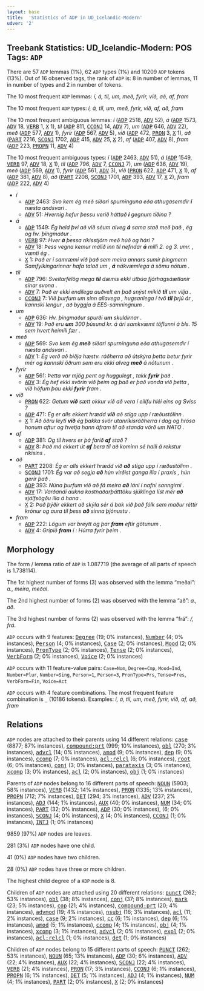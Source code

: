 ```yaml
---
layout: base
title:  'Statistics of ADP in UD_Icelandic-Modern'
udver: '2'
---
```


## Treebank Statistics: UD_Icelandic-Modern: POS Tags: `ADP`

There are 57 `ADP` lemmas (1%), 62 `ADP` types (1%) and 10209 `ADP` tokens (13%).
Out of 16 observed tags, the rank of `ADP` is: 8 in number of lemmas, 11 in number of types and 2 in number of tokens.

The 10 most frequent `ADP` lemmas: <em>í, á, til, um, með, fyrir, við, að, af, fram</em>

The 10 most frequent `ADP` types:  <em>í, á, til, um, með, fyrir, við, af, að, fram</em>

The 10 most frequent ambiguous lemmas: <em>í</em> (<tt><a href="is_modern-pos-ADP.html">ADP</a></tt> 2518, <tt><a href="is_modern-pos-ADV.html">ADV</a></tt> 52), <em>á</em> (<tt><a href="is_modern-pos-ADP.html">ADP</a></tt> 1573, <tt><a href="is_modern-pos-ADV.html">ADV</a></tt> 18, <tt><a href="is_modern-pos-VERB.html">VERB</a></tt> 1, <tt><a href="is_modern-pos-X.html">X</a></tt> 1), <em>til</em> (<tt><a href="is_modern-pos-ADP.html">ADP</a></tt> 811, <tt><a href="is_modern-pos-CCONJ.html">CCONJ</a></tt> 14, <tt><a href="is_modern-pos-ADV.html">ADV</a></tt> 7), <em>um</em> (<tt><a href="is_modern-pos-ADP.html">ADP</a></tt> 646, <tt><a href="is_modern-pos-ADV.html">ADV</a></tt> 22), <em>með</em> (<tt><a href="is_modern-pos-ADP.html">ADP</a></tt> 577, <tt><a href="is_modern-pos-ADV.html">ADV</a></tt> 1), <em>fyrir</em> (<tt><a href="is_modern-pos-ADP.html">ADP</a></tt> 567, <tt><a href="is_modern-pos-ADV.html">ADV</a></tt> 5), <em>við</em> (<tt><a href="is_modern-pos-ADP.html">ADP</a></tt> 472, <tt><a href="is_modern-pos-PRON.html">PRON</a></tt> 3, <tt><a href="is_modern-pos-X.html">X</a></tt> 1), <em>að</em> (<tt><a href="is_modern-pos-PART.html">PART</a></tt> 2216, <tt><a href="is_modern-pos-SCONJ.html">SCONJ</a></tt> 1702, <tt><a href="is_modern-pos-ADP.html">ADP</a></tt> 415, <tt><a href="is_modern-pos-ADV.html">ADV</a></tt> 25, <tt><a href="is_modern-pos-X.html">X</a></tt> 2), <em>af</em> (<tt><a href="is_modern-pos-ADP.html">ADP</a></tt> 407, <tt><a href="is_modern-pos-ADV.html">ADV</a></tt> 8), <em>fram</em> (<tt><a href="is_modern-pos-ADP.html">ADP</a></tt> 223, <tt><a href="is_modern-pos-PROPN.html">PROPN</a></tt> 11, <tt><a href="is_modern-pos-ADV.html">ADV</a></tt> 4)

The 10 most frequent ambiguous types:  <em>í</em> (<tt><a href="is_modern-pos-ADP.html">ADP</a></tt> 2463, <tt><a href="is_modern-pos-ADV.html">ADV</a></tt> 51), <em>á</em> (<tt><a href="is_modern-pos-ADP.html">ADP</a></tt> 1549, <tt><a href="is_modern-pos-VERB.html">VERB</a></tt> 97, <tt><a href="is_modern-pos-ADV.html">ADV</a></tt> 18, <tt><a href="is_modern-pos-X.html">X</a></tt> 1), <em>til</em> (<tt><a href="is_modern-pos-ADP.html">ADP</a></tt> 796, <tt><a href="is_modern-pos-ADV.html">ADV</a></tt> 7, <tt><a href="is_modern-pos-CCONJ.html">CCONJ</a></tt> 7), <em>um</em> (<tt><a href="is_modern-pos-ADP.html">ADP</a></tt> 636, <tt><a href="is_modern-pos-ADV.html">ADV</a></tt> 19), <em>með</em> (<tt><a href="is_modern-pos-ADP.html">ADP</a></tt> 569, <tt><a href="is_modern-pos-ADV.html">ADV</a></tt> 1), <em>fyrir</em> (<tt><a href="is_modern-pos-ADP.html">ADP</a></tt> 561, <tt><a href="is_modern-pos-ADV.html">ADV</a></tt> 3), <em>við</em> (<tt><a href="is_modern-pos-PRON.html">PRON</a></tt> 622, <tt><a href="is_modern-pos-ADP.html">ADP</a></tt> 471, <tt><a href="is_modern-pos-X.html">X</a></tt> 1), <em>af</em> (<tt><a href="is_modern-pos-ADP.html">ADP</a></tt> 381, <tt><a href="is_modern-pos-ADV.html">ADV</a></tt> 8), <em>að</em> (<tt><a href="is_modern-pos-PART.html">PART</a></tt> 2208, <tt><a href="is_modern-pos-SCONJ.html">SCONJ</a></tt> 1701, <tt><a href="is_modern-pos-ADP.html">ADP</a></tt> 393, <tt><a href="is_modern-pos-ADV.html">ADV</a></tt> 17, <tt><a href="is_modern-pos-X.html">X</a></tt> 2), <em>fram</em> (<tt><a href="is_modern-pos-ADP.html">ADP</a></tt> 222, <tt><a href="is_modern-pos-ADV.html">ADV</a></tt> 4)


* <em>í</em>
  * <tt><a href="is_modern-pos-ADP.html">ADP</a></tt> 2463: <em>Svo kem ég með síðari spurninguna eða athugasemdir <b>í</b> næsta andsvari .</em>
  * <tt><a href="is_modern-pos-ADV.html">ADV</a></tt> 51: <em>Hvernig hefur þessu verið háttað <b>í</b> gegnum tíðina ?</em>
* <em>á</em>
  * <tt><a href="is_modern-pos-ADP.html">ADP</a></tt> 1549: <em>Ég held því að við séum alveg <b>á</b> sama stað með það , ég og hv. þingmaður .</em>
  * <tt><a href="is_modern-pos-VERB.html">VERB</a></tt> 97: <em>Hver <b>á</b> þessa ríkisstjórn með húð og hári ?</em>
  * <tt><a href="is_modern-pos-ADV.html">ADV</a></tt> 18: <em>Þess vegna kemur málið inn til nefndar <b>á</b> milli 2. og 3. umr. , vænti ég .</em>
  * <tt><a href="is_modern-pos-X.html">X</a></tt> 1: <em>Það er í samræmi við það sem meira annars sumir þingmenn Samfylkingarinnar hafa talað um , <b>á</b> nákvæmlega á sömu nótum .</em>
* <em>til</em>
  * <tt><a href="is_modern-pos-ADP.html">ADP</a></tt> 796: <em>Sveitarfélög mega <b>til</b> dæmis ekki útbúa fjárhagsáætlanir sínar svona .</em>
  * <tt><a href="is_modern-pos-ADV.html">ADV</a></tt> 7: <em>Það er ekki endilega auðvelt en það snýst mikið <b>til</b> um vilja .</em>
  * <tt><a href="is_modern-pos-CCONJ.html">CCONJ</a></tt> 7: <em>Við þurfum um sinn allavega , hugsanlega í tvö <b>til</b> þrjú ár , kannski lengur , að byggja á EES-samningnum .</em>
* <em>um</em>
  * <tt><a href="is_modern-pos-ADP.html">ADP</a></tt> 636: <em>Hv. þingmaður spurði <b>um</b> skuldirnar .</em>
  * <tt><a href="is_modern-pos-ADV.html">ADV</a></tt> 19: <em>Það eru <b>um</b> 300 þúsund kr. á ári samkvæmt töflunni á bls. 15 sem hvert heimili fær .</em>
* <em>með</em>
  * <tt><a href="is_modern-pos-ADP.html">ADP</a></tt> 569: <em>Svo kem ég <b>með</b> síðari spurninguna eða athugasemdir í næsta andsvari .</em>
  * <tt><a href="is_modern-pos-ADV.html">ADV</a></tt> 1: <em>Ég verð að biðja hæstv. ráðherra að útskýra þetta betur fyrir mér og kannski öðrum sem eru ekki alveg <b>með</b> á nótunum .</em>
* <em>fyrir</em>
  * <tt><a href="is_modern-pos-ADP.html">ADP</a></tt> 561: <em>Þetta var mjög pent og huggulegt , takk <b>fyrir</b> það .</em>
  * <tt><a href="is_modern-pos-ADV.html">ADV</a></tt> 3: <em>Ég hef ekki svörin við þeim og það er það vonda við þetta , við höfum þau ekki <b>fyrir</b> fram .</em>
* <em>við</em>
  * <tt><a href="is_modern-pos-PRON.html">PRON</a></tt> 622: <em>Getum <b>við</b> sætt okkur við að vera í eilífu hléi eins og Sviss ?</em>
  * <tt><a href="is_modern-pos-ADP.html">ADP</a></tt> 471: <em>Ég er alls ekkert hrædd <b>við</b> að stíga upp í ræðustólinn .</em>
  * <tt><a href="is_modern-pos-X.html">X</a></tt> 1: <em>Að öðru leyti <b>við</b> ég þakka svör utanríkisráðherra í dag og hrósa honum aftur og hvetja hann áfram til að standa vörð um NATO .</em>
* <em>af</em>
  * <tt><a href="is_modern-pos-ADP.html">ADP</a></tt> 381: <em>Og til hvers er þá farið <b>af</b> stað ?</em>
  * <tt><a href="is_modern-pos-ADV.html">ADV</a></tt> 8: <em>Það má ekkert út <b>af</b> bera til að kominn sé halli á rekstur ríkisins .</em>
* <em>að</em>
  * <tt><a href="is_modern-pos-PART.html">PART</a></tt> 2208: <em>Ég er alls ekkert hrædd við <b>að</b> stíga upp í ræðustólinn .</em>
  * <tt><a href="is_modern-pos-SCONJ.html">SCONJ</a></tt> 1701: <em>Ég var að segja <b>að</b> hún virðist ganga illa í praxís , hún gerir það .</em>
  * <tt><a href="is_modern-pos-ADP.html">ADP</a></tt> 393: <em>Núna þurfum við að fá meira <b>að</b> láni í nafni sanngirni .</em>
  * <tt><a href="is_modern-pos-ADV.html">ADV</a></tt> 17: <em>Varðandi aukna kostnaðarþátttöku sjúklinga líst mér <b>að</b> sjálfsögðu illa á hana .</em>
  * <tt><a href="is_modern-pos-X.html">X</a></tt> 2: <em>Það þýðir ekkert að skýla sér á bak við það fólk sem maður réttir krónur og aura til þess <b>að</b> sinna þjónustu .</em>
* <em>fram</em>
  * <tt><a href="is_modern-pos-ADP.html">ADP</a></tt> 222: <em>Lögum var breytt og þar <b>fram</b> eftir götunum .</em>
  * <tt><a href="is_modern-pos-ADV.html">ADV</a></tt> 4: <em>Gripið <b>fram</b> í : Húrra fyrir þeim .</em>

## Morphology

The form / lemma ratio of `ADP` is 1.087719 (the average of all parts of speech is 1.738114).

The 1st highest number of forms (3) was observed with the lemma “meðal”: <em>a., meira, meðal</em>.

The 2nd highest number of forms (2) was observed with the lemma “að”: <em>a., að</em>.

The 3rd highest number of forms (2) was observed with the lemma “frá”: <em>/, frá</em>.

`ADP` occurs with 9 features: <tt><a href="is_modern-feat-Degree.html">Degree</a></tt> (19; 0% instances), <tt><a href="is_modern-feat-Number.html">Number</a></tt> (4; 0% instances), <tt><a href="is_modern-feat-Person.html">Person</a></tt> (4; 0% instances), <tt><a href="is_modern-feat-Case.html">Case</a></tt> (2; 0% instances), <tt><a href="is_modern-feat-Mood.html">Mood</a></tt> (2; 0% instances), <tt><a href="is_modern-feat-PronType.html">PronType</a></tt> (2; 0% instances), <tt><a href="is_modern-feat-Tense.html">Tense</a></tt> (2; 0% instances), <tt><a href="is_modern-feat-VerbForm.html">VerbForm</a></tt> (2; 0% instances), <tt><a href="is_modern-feat-Voice.html">Voice</a></tt> (2; 0% instances)

`ADP` occurs with 11 feature-value pairs: `Case=Nom`, `Degree=Cmp`, `Mood=Ind`, `Number=Plur`, `Number=Sing`, `Person=1`, `Person=3`, `PronType=Prs`, `Tense=Pres`, `VerbForm=Fin`, `Voice=Act`

`ADP` occurs with 4 feature combinations.
The most frequent feature combination is `_` (10186 tokens).
Examples: <em>í, á, til, um, með, fyrir, við, af, að, fram</em>


## Relations

`ADP` nodes are attached to their parents using 14 different relations: <tt><a href="is_modern-dep-case.html">case</a></tt> (8877; 87% instances), <tt><a href="is_modern-dep-compound-prt.html">compound:prt</a></tt> (999; 10% instances), <tt><a href="is_modern-dep-obl.html">obl</a></tt> (270; 3% instances), <tt><a href="is_modern-dep-advcl.html">advcl</a></tt> (14; 0% instances), <tt><a href="is_modern-dep-amod.html">amod</a></tt> (9; 0% instances), <tt><a href="is_modern-dep-dep.html">dep</a></tt> (9; 0% instances), <tt><a href="is_modern-dep-ccomp.html">ccomp</a></tt> (7; 0% instances), <tt><a href="is_modern-dep-acl-relcl.html">acl:relcl</a></tt> (6; 0% instances), <tt><a href="is_modern-dep-root.html">root</a></tt> (6; 0% instances), <tt><a href="is_modern-dep-conj.html">conj</a></tt> (3; 0% instances), <tt><a href="is_modern-dep-parataxis.html">parataxis</a></tt> (3; 0% instances), <tt><a href="is_modern-dep-xcomp.html">xcomp</a></tt> (3; 0% instances), <tt><a href="is_modern-dep-acl.html">acl</a></tt> (2; 0% instances), <tt><a href="is_modern-dep-obj.html">obj</a></tt> (1; 0% instances)

Parents of `ADP` nodes belong to 16 different parts of speech: <tt><a href="is_modern-pos-NOUN.html">NOUN</a></tt> (5903; 58% instances), <tt><a href="is_modern-pos-VERB.html">VERB</a></tt> (1432; 14% instances), <tt><a href="is_modern-pos-PRON.html">PRON</a></tt> (1335; 13% instances), <tt><a href="is_modern-pos-PROPN.html">PROPN</a></tt> (712; 7% instances), <tt><a href="is_modern-pos-DET.html">DET</a></tt> (294; 3% instances), <tt><a href="is_modern-pos-ADV.html">ADV</a></tt> (237; 2% instances), <tt><a href="is_modern-pos-ADJ.html">ADJ</a></tt> (144; 1% instances), <tt><a href="is_modern-pos-AUX.html">AUX</a></tt> (40; 0% instances), <tt><a href="is_modern-pos-NUM.html">NUM</a></tt> (34; 0% instances), <tt><a href="is_modern-pos-PART.html">PART</a></tt> (32; 0% instances), <tt><a href="is_modern-pos-ADP.html">ADP</a></tt> (30; 0% instances),  (6; 0% instances), <tt><a href="is_modern-pos-SCONJ.html">SCONJ</a></tt> (4; 0% instances), <tt><a href="is_modern-pos-X.html">X</a></tt> (4; 0% instances), <tt><a href="is_modern-pos-CCONJ.html">CCONJ</a></tt> (1; 0% instances), <tt><a href="is_modern-pos-INTJ.html">INTJ</a></tt> (1; 0% instances)

9859 (97%) `ADP` nodes are leaves.

281 (3%) `ADP` nodes have one child.

41 (0%) `ADP` nodes have two children.

28 (0%) `ADP` nodes have three or more children.

The highest child degree of a `ADP` node is 8.

Children of `ADP` nodes are attached using 20 different relations: <tt><a href="is_modern-dep-punct.html">punct</a></tt> (262; 53% instances), <tt><a href="is_modern-dep-obl.html">obl</a></tt> (38; 8% instances), <tt><a href="is_modern-dep-conj.html">conj</a></tt> (37; 8% instances), <tt><a href="is_modern-dep-mark.html">mark</a></tt> (23; 5% instances), <tt><a href="is_modern-dep-cop.html">cop</a></tt> (21; 4% instances), <tt><a href="is_modern-dep-compound-prt.html">compound:prt</a></tt> (20; 4% instances), <tt><a href="is_modern-dep-advmod.html">advmod</a></tt> (19; 4% instances), <tt><a href="is_modern-dep-nsubj.html">nsubj</a></tt> (16; 3% instances), <tt><a href="is_modern-dep-acl.html">acl</a></tt> (11; 2% instances), <tt><a href="is_modern-dep-case.html">case</a></tt> (9; 2% instances), <tt><a href="is_modern-dep-cc.html">cc</a></tt> (6; 1% instances), <tt><a href="is_modern-dep-dep.html">dep</a></tt> (6; 1% instances), <tt><a href="is_modern-dep-amod.html">amod</a></tt> (5; 1% instances), <tt><a href="is_modern-dep-ccomp.html">ccomp</a></tt> (4; 1% instances), <tt><a href="is_modern-dep-obj.html">obj</a></tt> (4; 1% instances), <tt><a href="is_modern-dep-xcomp.html">xcomp</a></tt> (3; 1% instances), <tt><a href="is_modern-dep-advcl.html">advcl</a></tt> (2; 0% instances), <tt><a href="is_modern-dep-expl.html">expl</a></tt> (2; 0% instances), <tt><a href="is_modern-dep-acl-relcl.html">acl:relcl</a></tt> (1; 0% instances), <tt><a href="is_modern-dep-det.html">det</a></tt> (1; 0% instances)

Children of `ADP` nodes belong to 15 different parts of speech: <tt><a href="is_modern-pos-PUNCT.html">PUNCT</a></tt> (262; 53% instances), <tt><a href="is_modern-pos-NOUN.html">NOUN</a></tt> (65; 13% instances), <tt><a href="is_modern-pos-ADP.html">ADP</a></tt> (30; 6% instances), <tt><a href="is_modern-pos-ADV.html">ADV</a></tt> (22; 4% instances), <tt><a href="is_modern-pos-AUX.html">AUX</a></tt> (22; 4% instances), <tt><a href="is_modern-pos-SCONJ.html">SCONJ</a></tt> (22; 4% instances), <tt><a href="is_modern-pos-VERB.html">VERB</a></tt> (21; 4% instances), <tt><a href="is_modern-pos-PRON.html">PRON</a></tt> (17; 3% instances), <tt><a href="is_modern-pos-CCONJ.html">CCONJ</a></tt> (6; 1% instances), <tt><a href="is_modern-pos-PROPN.html">PROPN</a></tt> (6; 1% instances), <tt><a href="is_modern-pos-DET.html">DET</a></tt> (5; 1% instances), <tt><a href="is_modern-pos-ADJ.html">ADJ</a></tt> (4; 1% instances), <tt><a href="is_modern-pos-NUM.html">NUM</a></tt> (4; 1% instances), <tt><a href="is_modern-pos-PART.html">PART</a></tt> (2; 0% instances), <tt><a href="is_modern-pos-X.html">X</a></tt> (2; 0% instances)

